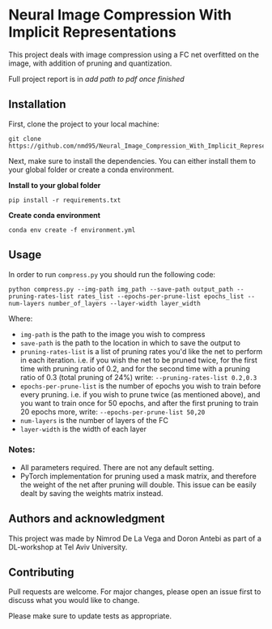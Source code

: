 # Neural Image Compression With Implicit Representations
This project deals with image compression using a FC net overfitted on the image, with addition of pruning and quantization. 

Full project report is in *add path to pdf once finished*

## Installation
First, clone the project to your local machine:
```
git clone https://github.com/nmd95/Neural_Image_Compression_With_Implicit_Representations.git
```

Next, make sure to install the dependencies. You can either install them to your global folder or create a conda environment.

**Install to your global folder**
```
pip install -r requirements.txt
```

**Create conda environment**
```
conda env create -f environment.yml
```

## Usage
In order to run ```compress.py``` you should run the following code:
```
python compress.py --img-path img_path --save-path output_path --pruning-rates-list rates_list --epochs-per-prune-list epochs_list --num-layers number_of_layers --layer-width layer_width
```
Where: 

* ```img-path``` is the path to the image you wish to compress
* ```save-path``` is the path to the location in which to save the output to
* ```pruning-rates-list``` is a list of pruning rates you'd like the net to perform in each iteration. i.e. if you wish the net to be pruned twice, for the first time with pruning ratio of 0.2, and for the second time with a pruning ratio of 0.3 (total pruning of  24%)
write: 
```--pruning-rates-list 0.2,0.3```
* ```epochs-per-prune-list``` is the number of epochs you wish to train before every pruning. i.e. if you wish to prune twice (as mentioned above), and you want to train once for 50 epochs, and after the first pruning to train 20 epochs more, write: ```--epochs-per-prune-list 50,20```
* ```num-layers``` is the number of layers of the FC
* ```layer-width``` is the width of each layer

### Notes: 
* All parameters required. There are not any default setting. 
* PyTorch implementation for pruning used a mask matrix, and therefore the weight of the net after pruning will double. This issue can be easily dealt by saving the weights matrix instead. 

## Authors and acknowledgment
This project was made by Nimrod De La Vega and Doron Antebi as part of a DL-workshop at Tel Aviv University.

## Contributing
Pull requests are welcome. For major changes, please open an issue first to discuss what you would like to change.


Please make sure to update tests as appropriate.
